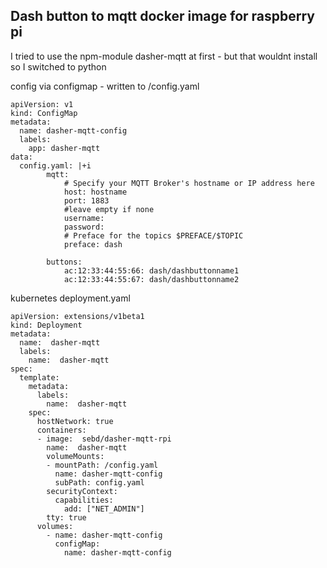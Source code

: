 ## Dash button to mqtt docker image for raspberry pi

I tried to use the npm-module dasher-mqtt at first - but that wouldnt install so I switched to python


config via configmap - written to /config.yaml


```
apiVersion: v1
kind: ConfigMap
metadata:
  name: dasher-mqtt-config
  labels:
    app: dasher-mqtt
data:
  config.yaml: |+i   
        mqtt:
            # Specify your MQTT Broker's hostname or IP address here
            host: hostname
            port: 1883
            #leave empty if none
            username:
            password:
            # Preface for the topics $PREFACE/$TOPIC
            preface: dash

        buttons:
            ac:12:33:44:55:66: dash/dashbuttonname1
            ac:12:33:44:55:67: dash/dashbuttonname2
```


kubernetes deployment.yaml
```
apiVersion: extensions/v1beta1
kind: Deployment
metadata:
  name:  dasher-mqtt
  labels:
    name:  dasher-mqtt
spec:
  template:
    metadata:
      labels:
        name:  dasher-mqtt
    spec:
      hostNetwork: true
      containers:
      - image:  sebd/dasher-mqtt-rpi
        name:  dasher-mqtt
        volumeMounts:
        - mountPath: /config.yaml
          name: dasher-mqtt-config
          subPath: config.yaml
        securityContext:
          capabilities:
            add: ["NET_ADMIN"]    
        tty: true
      volumes:
        - name: dasher-mqtt-config
          configMap:
            name: dasher-mqtt-config
```

